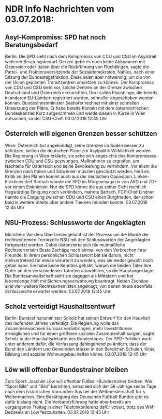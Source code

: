 # NDR Info Nachrichten vom 03.07.2018:


## Asyl-Kompromiss: SPD hat noch Beratungsbedarf
Berlin: Die SPD sieht nach dem Kompromiss von CDU und CSU im Asylstreit weiteren Beratungsbedarf. Derzeit gebe es noch keine Abkommen mit Österreich oder Italien über die Rückführung von Flüchtlingen, sagte die Partei- und Fraktionsvorsitzende der Sozialdemokraten, Nahles, nach einer Sitzung der Bundestagsfraktion. Diese seien aber notwendig, um die von der Union geplanten Transitzentren umsetzen zu können. Der Kompromiss von CDU und CSU sieht vor, solche Zentren an der Grenze zwischen Deutschland und Österreich einzurichten. Dort sollen Flüchtlinge, die bereits in anderen EU-Ländern registriert wurden, schneller abgeschoben werden können. Bundesinnenminister Seehofer rechnet mit einer schnellen Umsetzung der Pläne. Er habe bereits Kontakt mit dem österreichischen Bundeskanzler Kurz aufgenommen und werde diesen in Kürze in Wien aufsuchen, so der CSU-Chef. 03.07.2018 12:45 Uhr 

## Österreich will eigenen Grenzen besser schützen
Wien: Österreich hat angekündigt, seine Grenzen im Süden besser zu schützen, sollten die deutschen Pläne zur Asylpolitik Wirklichkeit werden. Die Regierung in Wien erklärte, sie sehe sich angesichts des Kompromisses zwischen CDU und CSU gezwungen, Maßnahmen zu ergreifen, um Nachteile für Österreich und seine Bevölkerung zu verhindern. Vor allem die Grenzen nach Italien und Slowenien müssten geschützt werden, hieß es. Kritik an den Plänen kommt auch aus der deutschen Opposition. Linken-Fraktionschef Bartsch warnte die SPD im Morgenmagazin von ARD und ZDF vor einem Einknicken. Nur die SPD könne die aus seiner Sicht rechtlich fragwürdige Einigung noch verhindern, mahnte Bartsch. FDP-Chef Lindner nannte die Einigung zwischen CDU und CSU einen Burgfrieden, der schon bald in weitere Streits über andere Themen münden könnte. 03.07.2018 12:45 Uhr 

## NSU-Prozess: Schlussworte der Angeklagten
München: Vor dem Oberlandesgericht ist der Prozess um die Morde der rechtsextremen Terrorzelle NSU mit den Schlussworten der Angeklagten fortgesetzt worden. Dabei distanzierte sich die mutmaßliche Rechtsterroristin Beate Zschäpe noch einmal von den Verbrechen ihrer Freunde. In ihrem persönlichen Schlusswort bat sie darum, nicht stellvertretend für etwas verurteilt zu werden, was sie weder gewollt noch getan habe. Sie habe keine Kenntnis gehabt, warum die beiden Täter ihre Opfer an den verschiedenen Tatorten auswählten, so die Hauptangeklagte. Die Bundesanwaltschaft sieht sie dagegen als Mittäterin und hat lebenslange Haft mit Sicherungsverwahrung beantragt. Neben Zschäpe sind vier weitere Rechtsextremisten angeklagt, von denen heute ebenfalls Schlussworte erwartet werden. 03.07.2018 12:45 Uhr 

## Scholz verteidigt Haushaltsentwurf
Berlin: Bundesfinanzminister Scholz hat seinen Entwurf für den Haushalt des laufenden Jahres verteidigt. Die Regierung wolle das Zusammenwachsen Europas voranbringen, mehr Investititionen ermöglichen und für einen größeren sozialen Zusammenhalt sorgen, sagte Scholz in der Haushaltsdebatte des Bundestages. Der SPD-Politiker warb unter anderem dafür, die Verfassung dahingehend zu ändern, dass der Bund den Ländern und Gemeinden stärker in den Bereichen Schulen, Kitas, Bildung und sozialer Wohnungsbau helfen könne. 03.07.2018 12:45 Uhr 

## Löw will offenbar Bundestrainer bleiben
Zum Sport: Joachim Löw will offenbar Fußball-Bundestrainer bleiben. Wie "Sport Bild" und "Bild" berichten, entschied sich der 58-Jährige sechs Tage nach dem historischen Vorrunden-Aus bei der Weltmeisterschaft für´s Weitermachen. Eine Bestätigung des Deutschen Fußball-Bundes gibt es dafür bislang nicht. Die Verbandsführung hatte aber bereits am vergangenen Freitag in einer Telefonkonferenz dafür votiert, trotz des WM-Debakels an Löw festzuhalten. 03.07.2018 12:45 Uhr 
